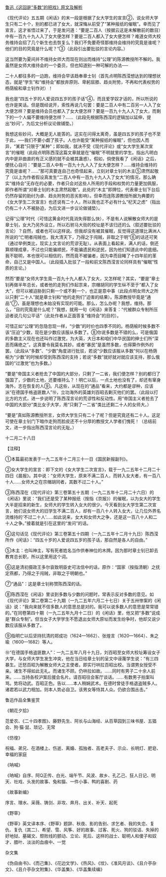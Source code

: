 [鲁迅《这回是“多数”的把戏》原文及解析](https://www.vrrw.net/wx/7569.html)

《现代评论》五五期《闲话》的末一段是根据了女大学生的宣言②，说女师大学生只有二十个，别的都已进了女大，就深悔从前受了“某种报纸的催眠”。幸而见了宣言，这才省悟过来了，于是发问道：“要是二百人（按据云这是未解散前的数目）中有一百九十九人入了女大便怎样？要是二百人都入了女大便怎样？难道女师大校务维持会招了几个新生也去恢复么？我们不免要奇怪那维持会维持的究竟是谁呢？他们的目的究竟是什么呢？”③（此段引出要批驳的言论内容。）



这当然要为夏间并不维持女师大而现在则出而维持“公理”的陈源教授所不解的。我虽然是女师大维持会的一个委员，但也知道别一种可解的办法──

二十人都往多的一边跑，维持会早该趋奉章士钊（首先点明陈西滢想达到的理想状态，就是“学生”和“维持会”都放弃原则、卑躬屈膝、趋炎附势，不再和代表权势的杨荫榆和章士钊作对）！

我也是“四五十岁的人爱说四五岁的孩子话”④，而且爱学奴才话的，所以所说的也许是笑话。但是既经说开，索性再说几句罢：要是二百人中有二百另一人入了女大便怎样？要是维持会员也都入了女大便怎样？要是一百九十九人入了女大，而剩下的一个人偏不要维持便怎样？……（此段先根据陈西滢的逻辑加以延伸，提出“妙问”，为后文分析议论做铺垫。）

我想这些妙问，大概是无人能答的。这实在问得太离奇，虽是四五岁的孩子也不至于此，──我们不要小觑了孩子。人也许能受“某种报纸的催眠”，但也因人而异，“某君”只限于“某种”；即如我，就决不受《现代评论》或“女大学生某次宣言”的催眠（此段点明陈西滢这篇文章就是在“催眠”不明就里的学生。指出凡明白内中是非曲直的有正义感的就不会被其蛊惑）。假如，倘使我看了《闲话》之后，便抚心自问：“要是二百人中有一百九十九人入了女大便怎样？……维持会维持的究竟是谁呢？……”那可真要连自己也奇怪起来，立刻对章士钊的木主⑤肃然起敬了（以上为作者假设真发生“二百人中有一百九十九人入了女大”的情况，那么确实“维持会”无存在的必要，作者只会对这些人所用的手段和权势的力量更加佩服，即作者所谓“对章士钊的木主肃然起敬”。此处的“木主”即牌位，代表章士钊下台后仍然存留的助纣为虐、趋炎附势的恶劣影响）。但幸而连陈源教授所据为典要的《女大学生二次宣言》也还说有二十人，所以我也正不必有什么“杞天之虑”（指出仍有二十人不被胁迫，为后文进一步议论做铺垫）。

记得“公理”时代（可惜这黄金时代竟消失得那么快），不是有人说解散女师大的是章士钊，女大乃另外设立，所以石驸马大街的校址是不该归还的么（叙述要批驳的言论）？自然，或者也可以这样说。但我却没有被其催眠，反觉得这道理比满洲人所说的“亡明者闯贼也，我大清天下，乃得之于闯贼，非取之于明”⑥的话还可笑（通过举例类比，现实上文言论的荒谬无耻）。从表面上看起来，满人的话，倒还算顺理成章，不过也只能骗顺民，不能骗遗民和逆民，因为他们知道此中的底细。我不聪明，本也很可以相信的，然而竟不被骗者，因为幸而目睹了十四年前的革命，自己又是中国人。（此段插入批驳了一段和前文陈西滢言论同样具有“催眠”性质的言论。）

然而“要是”女师大学生竟一百九十九人都入了女大，又怎样呢？其实，“要是”章士钊再做半年总长，或者他的走狗们作起祟来，宗帽胡同的学生纵不至于“都入了女大”，但可以被迫胁到只剩一个或不剩一个，也正是意中事（此段点明女师大之所以只剩“二十人”就是章士钊和“他的走狗们”迫害的结果）。陈源教授毕竟是“通品”⑦，虽是理想也未始没有实现的可能。那么，怎么办呢？我想，维持。那么，“目的究竟是什么呢？”我想，就用一句《闲话》来答复：“代被群众专制所压迫者说几句公平话”（此处作者从正面答复“维持会”的目的）。

可惜正如“公理”的忽隐忽现一样，“少数”的时价也四季不同的。杨荫榆时候多数不该“压迫”少数，现在是少数应该服从多数了。⑧你说多数是不错的么，可是俄国的多数主义现在也还叫作过激党，为大英，大日本和咱们中华民国的绅士们所“深恶而痛绝之”。这真要令我莫名其妙。或者“暴民”是虽然多数，也得算作例外的罢。（此段从“多数”、“少数”角度进行批驳，若说“少数应该服从多数”何以在杨荫榆为“少数”的时候却受到陈西滢的支持；若说“多数”就好就对就应该支持，那么俄国的“过激党”也为多数。）

“要是”帝国主义者抢去了中国的大部分，只剩了一二省，我们便怎样？别的都归了强国了，少数的土地，还要维持么？！明亡以后，一点土地也没有了，却还有窜身海外，志在恢复的人⑨。凡这些，从现在的“通品”看来，大约都是谬种，应该派“在德国手格盗匪数人”⑩，立功海外的英雄刘百昭去剿灭他们的罢。（此段以打比方的方式，进一步说明了陈西滢言论的荒谬性和反动性。用“帝国主义者抢去了中国的大部分”类比女子大学，用“只剩了一二省”类比还剩二十人的女师大。）

“要是”真如陈源教授所言，女师大学生只有二十了呢？但是究竟还有二十人。这足可使在章士钊门下暗作走狗而脸皮还不十分厚的教授文人学者们愧死！（总结前文，进一步指出陈西滢言论的无耻。）

十二月二十八日





【注释】



①本篇最初发表于一九二五年十二月三十一日《国民新报副刊》。

②女大学生的宣言：即下文的《女大学生二次宣言》，载于一九二五年十二月二十四日《晨报》。其中说：“女师大学生，原来不满二百人，而转入女大者，有一百八十人……女师大之在宗帽胡同者，其数不过二十人。”

③陈西滢在《现代评论》第三卷第五十五期（一九二五年十二月二十六日）的《闲话》里说：“我们还是受了某种报纸（按指《京报》）的催眠，以为女大的学生大半是招来的新生，女师大的学生转入女大的很少。今天看到女大学生第二次宣言，她们说女师大的旧学生不满二百人，却有一百八十人转入女大，让几位外界名流维持的‘不过二十人’……如此说来，女大和女师大之争，还是这一百八十人和二十人之争。”接着就是引在这里的“发问”的话。

④这句话见《现代评论》第三卷第五十四期（一九二五年十二月十九日）陈西滢所作《闲话》：“四五十岁的人爱说四五岁的孩子话，那自然是各人的自由。”

⑤木主：也叫神主，写有死者姓名当作供奉神位的木牌。因为那时章士钊已卸去教育总长职，所以这里用这个词。

⑥这是清初摄政王多尔袞致明臣史可法信中的话，原作：“国家（按指清朝）之抚定燕都，乃得之于闯贼，非取之于明朝也。”

⑦“通品”：这是章士钊称赞陈西滢的话。

⑧陈西滢在《闲话》里谈到多数与少数的问题时，常表示反对多数的意见。如《现代评论》第二卷第二十九期（一九二五年六月二十七日）关于五卅惨案的《闲话》说：“我向来就不信多数人的意思总是对的。我可以说多数人的意思是常常错的。”在同卷第四十期（一九二五年九月十二日）的《闲话》里，他又把“多数”说成是“群众专制”。但当女子大学学生不愿退出女师大原址而发生纷争时，他却又说少数应该服从多数了。

⑨指明亡以后坚持抗清的郑成功（1624—1662）、张煌言（1620—1664）、朱之瑜（1600—1682）等人。

⑩“在德国手格盗匪数人”：一九二五年八月十九日，刘百昭至女师大校址筹设女子大学，与女师大学生发生冲突，他在当日给章士钊的呈文中诬蔑学生说：“有三四暴生。迁怒百昭为解散女师大之主使者。即实行哄拉百昭出校。当谓男女授受不亲。诸生不得如此无礼。而诸生不顾。仍哄拉如故。……同时有男子二十余人前来。……当持各校沪案后援会名片。请百昭往会客厅谈话。……有数男子拍案叫骂。势将动武。百昭正色。告以……本人稍娴武术。在德时曾徒手格退盗贼多人。诸君若以武力相加。则本人势必自卫。该男女等恃其人众。仍欲合围丛击。”

鲁迅作品全集鉴赏

《朝花夕拾》

范爱农、《二十四孝图》、藤野先生、阿长与山海经、从百草园到三味书屋、五猖会、狗·猫·鼠、琐记、无常

《仿徨》

祝福、弟兄、在酒楼上、伤逝、离婚、孤独者、高老夫子、示众、长明灯、肥皂、幸福的家庭

《呐喊》

《呐喊》自序、阿Q正传、白光、端午节、风波、故乡、孔乙己、狂人日记、明天、社戏、头发的故事、兔和猫、一件小事、鸭的喜剧、药

《故事新编》

序言、理水、采薇、铸剑、非攻、奔月、出关、补天、起死

《野草》

《野草》英文译本序、《野草》题辞、秋夜、影的告别、求乞者、我的失恋、复仇、复仇〔其二〕、希望、雪、风筝、好的故事、过客、死火、狗的驳诘、失掉的好地狱、墓碣文、颓败线的颤动、立论、死后、这样的战士、聪明人和傻子和奴才、腊叶、淡淡的血痕中、一觉

杂文集

《伪自由书》、《而己集》、《花边文学》、《热风》、《坟》、《准风月谈》、《且介亭杂文》、《且介亭杂文附集》、《华盖集》、《华盖集续编》

